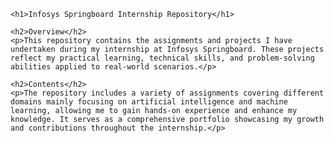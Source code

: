 <!DOCTYPE html>
<html lang="en">
<head>
    <meta charset="UTF-8">
    <meta name="viewport" content="width=device-width, initial-scale=1.0">
    <title>Infosys Springboard Internship</title>
</head>
<body>

    <h1>Infosys Springboard Internship Repository</h1>

    <h2>Overview</h2>
    <p>This repository contains the assignments and projects I have undertaken during my internship at Infosys Springboard. These projects reflect my practical learning, technical skills, and problem-solving abilities applied to real-world scenarios.</p>

    <h2>Contents</h2>
    <p>The repository includes a variety of assignments covering different domains mainly focusing on artificial intelligence and machine learning, allowing me to gain hands-on experience and enhance my knowledge. It serves as a comprehensive portfolio showcasing my growth and contributions throughout the internship.</p>

</body>
</html>

